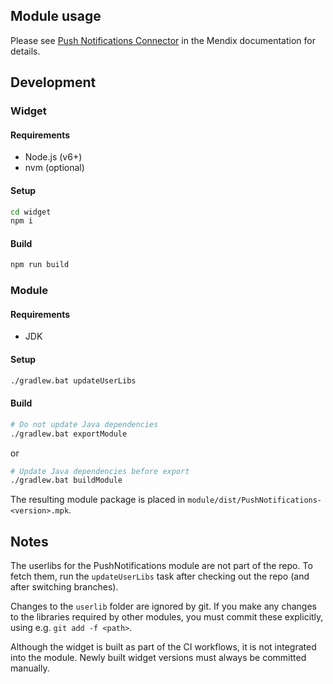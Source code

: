 ## Module usage

Please see [Push Notifications Connector](https://docs.mendix.com/appstore/modules/push-notifications) in the Mendix documentation for details.

## Development

### Widget

#### Requirements

- Node.js (v6+)
- nvm (optional)

#### Setup

```bash
cd widget
npm i
```

#### Build

```bash
npm run build
```

### Module

#### Requirements

- JDK

#### Setup

```bash
./gradlew.bat updateUserLibs
```

#### Build

```bash
# Do not update Java dependencies
./gradlew.bat exportModule
```

or

```bash
# Update Java dependencies before export
./gradlew.bat buildModule
```

The resulting module package is placed in `module/dist/PushNotifications-<version>.mpk`.

## Notes

The userlibs for the PushNotifications module are not part of the repo.
To fetch them, run the `updateUserLibs` task after checking out the repo (and after switching branches).

Changes to the `userlib` folder are ignored by git.
If you make any changes to the libraries required by other modules, you must commit these explicitly, using e.g. `git add -f <path>`.

Although the widget is built as part of the CI workflows, it is not integrated into the module.
Newly built widget versions must always be committed manually.